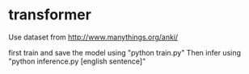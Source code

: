 # transformer
Use dataset from http://www.manythings.org/anki/

first train and save the model using "python train.py"
Then infer using "python inference.py [english sentence]"
